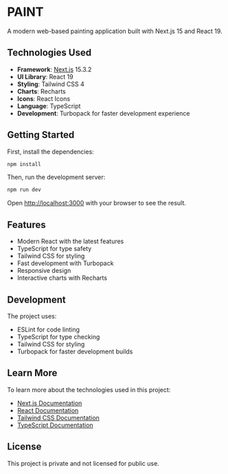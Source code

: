 # PAINT

A modern web-based painting application built with Next.js 15 and React 19.

## Technologies Used

- **Framework**: [Next.js](https://nextjs.org) 15.3.2
- **UI Library**: React 19
- **Styling**: Tailwind CSS 4
- **Charts**: Recharts
- **Icons**: React Icons
- **Language**: TypeScript
- **Development**: Turbopack for faster development experience

## Getting Started

First, install the dependencies:

```bash
npm install
```

Then, run the development server:

```bash
npm run dev
```

Open [http://localhost:3000](http://localhost:3000) with your browser to see the result.

## Features

- Modern React with the latest features
- TypeScript for type safety
- Tailwind CSS for styling
- Fast development with Turbopack
- Responsive design
- Interactive charts with Recharts

## Development

The project uses:
- ESLint for code linting
- TypeScript for type checking
- Tailwind CSS for styling
- Turbopack for faster development builds

## Learn More

To learn more about the technologies used in this project:

- [Next.js Documentation](https://nextjs.org/docs)
- [React Documentation](https://react.dev)
- [Tailwind CSS Documentation](https://tailwindcss.com/docs)
- [TypeScript Documentation](https://www.typescriptlang.org/docs)

## License

This project is private and not licensed for public use.
